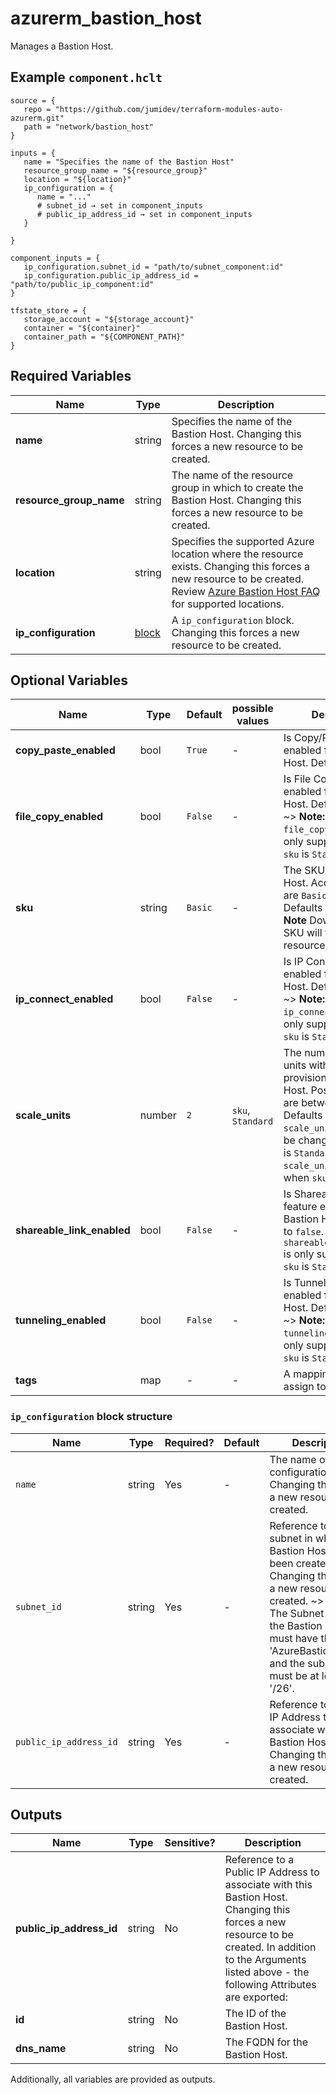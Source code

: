 # azurerm_bastion_host

Manages a Bastion Host.

## Example `component.hclt`

```hcl
source = {
   repo = "https://github.com/jumidev/terraform-modules-auto-azurerm.git"   
   path = "network/bastion_host"   
}

inputs = {
   name = "Specifies the name of the Bastion Host"   
   resource_group_name = "${resource_group}"   
   location = "${location}"   
   ip_configuration = {
      name = "..."      
      # subnet_id → set in component_inputs
      # public_ip_address_id → set in component_inputs
   }
   
}

component_inputs = {
   ip_configuration.subnet_id = "path/to/subnet_component:id"   
   ip_configuration.public_ip_address_id = "path/to/public_ip_component:id"   
}

tfstate_store = {
   storage_account = "${storage_account}"   
   container = "${container}"   
   container_path = "${COMPONENT_PATH}"   
}

```

## Required Variables

| Name | Type |  Description |
| ---- | --------- |  ----------- |
| **name** | string |  Specifies the name of the Bastion Host. Changing this forces a new resource to be created. | 
| **resource_group_name** | string |  The name of the resource group in which to create the Bastion Host. Changing this forces a new resource to be created. | 
| **location** | string |  Specifies the supported Azure location where the resource exists. Changing this forces a new resource to be created. Review [Azure Bastion Host FAQ](https://docs.microsoft.com/azure/bastion/bastion-faq) for supported locations. | 
| **ip_configuration** | [block](#ip_configuration-block-structure) |  A `ip_configuration` block. Changing this forces a new resource to be created. | 

## Optional Variables

| Name | Type |  Default  |  possible values |  Description |
| ---- | --------- |  ----------- | ----------- | ----------- |
| **copy_paste_enabled** | bool |  `True`  |  -  |  Is Copy/Paste feature enabled for the Bastion Host. Defaults to `true`. | 
| **file_copy_enabled** | bool |  `False`  |  -  |  Is File Copy feature enabled for the Bastion Host. Defaults to `false`. ~> **Note:** `file_copy_enabled` is only supported when `sku` is `Standard`. | 
| **sku** | string |  `Basic`  |  -  |  The SKU of the Bastion Host. Accepted values are `Basic` and `Standard`. Defaults to `Basic`. ~> **Note** Downgrading the SKU will force a new resource to be created. | 
| **ip_connect_enabled** | bool |  `False`  |  -  |  Is IP Connect feature enabled for the Bastion Host. Defaults to `false`. ~> **Note:** `ip_connect_enabled` is only supported when `sku` is `Standard`. | 
| **scale_units** | number |  `2`  |  `sku`, `Standard`  |  The number of scale units with which to provision the Bastion Host. Possible values are between `2` and `50`. Defaults to `2`. ~> **Note:** `scale_units` only can be changed when `sku` is `Standard`. `scale_units` is always `2` when `sku` is `Basic`. | 
| **shareable_link_enabled** | bool |  `False`  |  -  |  Is Shareable Link feature enabled for the Bastion Host. Defaults to `false`. ~> **Note:** `shareable_link_enabled` is only supported when `sku` is `Standard`. | 
| **tunneling_enabled** | bool |  `False`  |  -  |  Is Tunneling feature enabled for the Bastion Host. Defaults to `false`. ~> **Note:** `tunneling_enabled` is only supported when `sku` is `Standard`. | 
| **tags** | map |  -  |  -  |  A mapping of tags to assign to the resource. | 

### `ip_configuration` block structure

| Name | Type | Required? | Default | Description |
| ---- | ---- | --------- | ------- | ----------- |
| `name` | string | Yes | - | The name of the IP configuration. Changing this forces a new resource to be created. |
| `subnet_id` | string | Yes | - | Reference to a subnet in which this Bastion Host has been created. Changing this forces a new resource to be created. ~> **Note:** The Subnet used for the Bastion Host must have the name 'AzureBastionSubnet' and the subnet mask must be at least a '/26'. |
| `public_ip_address_id` | string | Yes | - | Reference to a Public IP Address to associate with this Bastion Host. Changing this forces a new resource to be created. |



## Outputs

| Name | Type | Sensitive? | Description |
| ---- | ---- | --------- | --------- |
| **public_ip_address_id** | string | No  | Reference to a Public IP Address to associate with this Bastion Host. Changing this forces a new resource to be created. In addition to the Arguments listed above - the following Attributes are exported: | 
| **id** | string | No  | The ID of the Bastion Host. | 
| **dns_name** | string | No  | The FQDN for the Bastion Host. | 

Additionally, all variables are provided as outputs.
